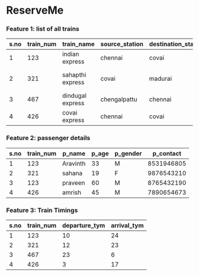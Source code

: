 # ReserveMe

### Feature 1: list of all trains

| s.no | train_num | train_name       | source_station | destination_station | class          |
|------|-----------|------------------|----------------|---------------------|----------------|
| 1    | 123       | indian express   | chennai        | covai               | ac-sleeper     |
| 2    | 321       | sahapthi express | covai          | madurai             | non-ac-sleeper |
| 3    | 467       | dindugal express | chengalpattu   | chennai             | ac-sleeper     |
| 4    | 426       | covai express    | chennai        | covai               | ac-sleeper     |

### Feature 2: passenger details
| s.no | train_num | p_name   | p_age | p_gender | p_contact  |
|------|-----------|----------|-------|----------|------------|
| 1    | 123       | Aravinth | 33    | M        | 8531946805 |
| 2    | 321       | sahana   | 19    | F        | 9876543210 |
| 3    | 123       | praveen  | 60    | M        | 8765432190 |
| 4    | 426       | amrish   | 45    | M        | 7890654673 
### Feature 3: Train Timings
| s.no | train_num | departure_tym | arrival_tym |
|------|-----------|---------------|-------------|
| 1    | 123       | 10            | 24          |
| 2    | 321       | 12            | 23          |
| 3    | 467       | 23            | 6           |
| 4    | 426       | 3             | 17          |
